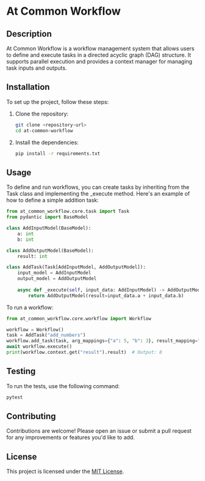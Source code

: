 # At Common Workflow

## Description
At Common Workflow is a workflow management system that allows users to define and execute tasks in a directed acyclic graph (DAG) structure. It supports parallel execution and provides a context manager for managing task inputs and outputs.

## Installation
To set up the project, follow these steps:

1. Clone the repository:
   ```bash
   git clone <repository-url>
   cd at-common-workflow
   ```
2. Install the dependencies:
   ```bash
   pip install -r requirements.txt
   ```

## Usage
To define and run workflows, you can create tasks by inheriting from the Task class and implementing the _execute method. Here's an example of how to define a simple addition task:
```python
from at_common_workflow.core.task import Task
from pydantic import BaseModel

class AddInputModel(BaseModel):
    a: int
    b: int

class AddOutputModel(BaseModel):
    result: int

class AddTask(Task[AddInputModel, AddOutputModel]):
    input_model = AddInputModel
    output_model = AddOutputModel
    
    async def _execute(self, input_data: AddInputModel) -> AddOutputModel:
        return AddOutputModel(result=input_data.a + input_data.b)
```

To run a workflow:
```python
from at_common_workflow.core.workflow import Workflow

workflow = Workflow()
task = AddTask("add_numbers")
workflow.add_task(task, arg_mappings={"a": 5, "b": 3}, result_mapping="result")
await workflow.execute()
print(workflow.context.get("result").result)  # Output: 8
```

## Testing
To run the tests, use the following command:
```bash
pytest
```

## Contributing
Contributions are welcome! Please open an issue or submit a pull request for any improvements or features you'd like to add.

## License
This project is licensed under the [MIT License](LICENSE).